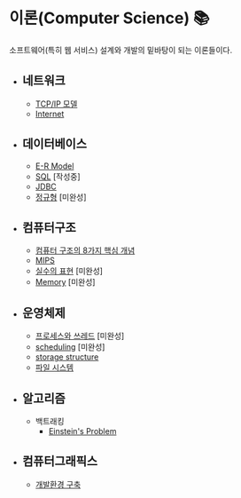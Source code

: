 # 이론(Computer Science) 📚
소프트웨어(특히 웹 서비스) 설계와 개발의 밑바탕이 되는 이론들이다.

* ## 네트워크 
	* [TCP/IP 모델](https://github.com/mingeun2154/CS/tree/main/Network/TCPandIP#osi-and-tcpip) 
	* [Internet](https://github.com/mingeun2154/CS/tree/main/Network/Internet#internet) 
* ## 데이터베이스
	* [E-R Model](https://github.com/mingeun2154/CS/tree/main/DB/ER)
	* [SQL](https://github.com/mingeun2154/CS/tree/main/DB/SQL#sql) [작성중]
	* [JDBC](https://github.com/mingeun2154/CS/tree/main/DB/JDBC#jdbc)
	* [정규형](https://github.com/mingeun2154/CS/tree/main/DB/NF) [미완성]
* ## 컴퓨터구조
	* [컴퓨터 구조의 8가지 핵심 개념](https://github.com/mingeun2154/CS/tree/main/ComputerArchitecture/eightGreatIdea#eight-gread-ideas-in-computer-architecture)
	* [MIPS](https://github.com/mingeun2154/CS/tree/main/ComputerArchitecture/MIPS#mips-architecture)
	* [실수의 표현](https://github.com/mingeun2154/CS/tree/main/ComputerArchitecture/FloatingPoint) [미완성]
	* [Memory](https://github.com/mingeun2154/CS/tree/main/ComputerArchitecture/Memory) [미완성]
* ## 운영체제 
	* [프로세스와 쓰레드](https://github.com/mingeun2154/CS/tree/main/OS/ProcessAndThread) [미완성]
	* [scheduling](https://github.com/mingeun2154/CS/tree/main/OS/Scheduling) [미완성]
	* [storage structure](https://github.com/mingeun2154/CS/tree/main/OS/StorageStructure)
	* [파일 시스템](https://github.com/mingeun2154/FileSystem) 
* ## 알고리즘
	* 백트래킹
		* [Einstein's Problem](https://github.com/mingeun2154/CS/tree/main/Algorithm/BackTracking#einsteins-riddle)
* ## 컴퓨터그래픽스
	* [개발환경 구축](https://github.com/mingeun2154/CS/tree/main/CG/DevEnv#opengl-glfw)

